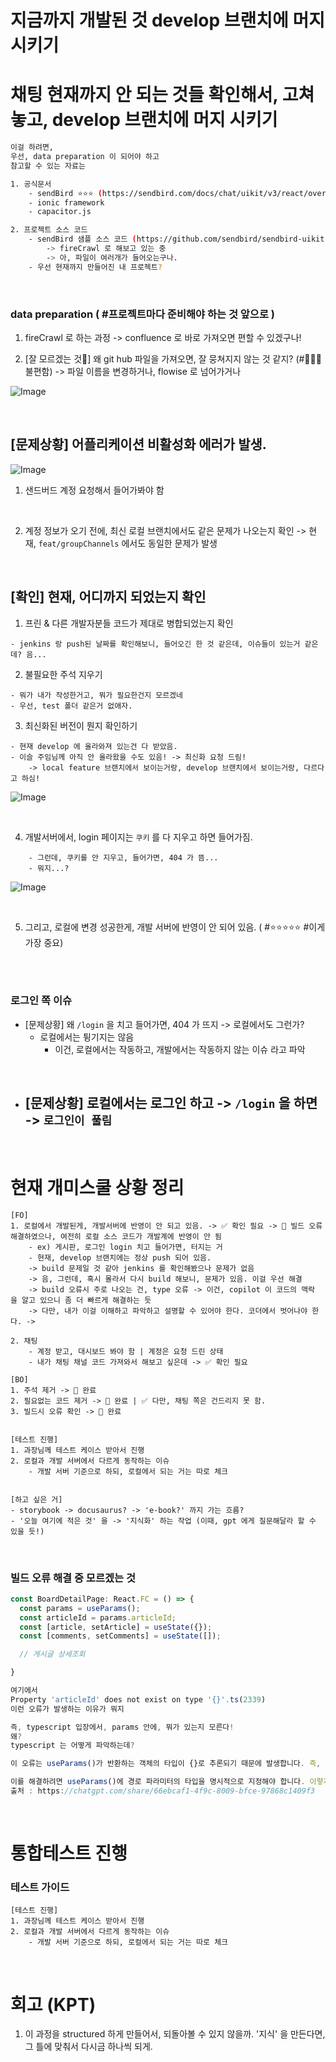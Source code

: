 

# 지금까지 개발된 것 develop 브랜치에 머지 시키기 




# 채팅 현재까지 안 되는 것들 확인해서, 고쳐놓고, develop 브랜치에 머지 시키기 

```bash
이걸 하려면, 
우선, data preparation 이 되어야 하고 
참고할 수 있는 자료는 

1. 공식문서 
    - sendBird ⭐⭐⭐ (https://sendbird.com/docs/chat/uikit/v3/react/overview) -> 🔵 완료  
    - ionic framework
    - capacitor.js

2. 프로젝트 소스 코드 
    - sendBird 샘플 소스 코드 (https://github.com/sendbird/sendbird-uikit-react)
        -> fireCrawl 로 해보고 있는 중 
        -> 아, 파일이 여러개가 들어오는구나. 
    - 우선 현재까지 만들어진 내 프로젝트? 
```

<br>

### data preparation ( #프로젝트마다 준비해야 하는 것 앞으로 )

1. fireCrawl 로 하는 과정 -> confluence 로 바로 가져오면 편할 수 있겠구나! 

2. [잘 모르겠는 것📛] 왜 git hub 파일을 가져오면, 잘 뭉쳐지지 않는 것 같지? (#📛📛📛 불편함) -> 파일 이름을 변경하거나, flowise 로 넘어가거나 

![Image](https://i.imgur.com/q8hOiWu.png)


<br>


## [문제상황] 어플리케이션 비활성화 에러가 발생. 

![Image](https://i.imgur.com/uffiW9T.png)


1. 샌드버드 계정 요청해서 들어가봐야 함

<br>

2. 계정 정보가 오기 전에, 최신 로컬 브랜치에서도 같은 문제가 나오는지 확인
-> 현재, `feat/groupChannels` 에서도 동일한 문제가 발생 

<br>

## [확인] 현재, 어디까지 되었는지 확인

1. 프린 & 다른 개발자분들 코드가 제대로 병합되었는지 확인 
```
- jenkins 랑 push된 날짜를 확인해보니, 들어오긴 한 것 같은데, 이슈들이 있는거 같은데? 음... 

```

2. 불필요한 주석 지우기 
```
- 뭐가 내가 작성한거고, 뭐가 필요한건지 모르겠네 
- 우선, test 폴더 같은거 없애자.
```

3. 최신화된 버전이 뭔지 확인하기 

```
- 현재 develop 에 올라와져 있는건 다 받았음. 
- 이슬 주임님께 아직 안 올라왔을 수도 있음! -> 최신화 요청 드림! 
    -> local feature 브랜치에서 보이는거랑, develop 브랜치에서 보이는거랑, 다르다고 하심! 
```

![Image](https://i.imgur.com/UZigZ9i.png)

<br>

4. 개발서버에서, login 페이지는 `쿠키` 를 다 지우고 하면 들어가짐. 
```
    - 그런데, 쿠키를 안 지우고, 들어가면, 404 가 뜸... 
    - 뭐지...?

```

![Image](https://i.imgur.com/vRqFUzw.png)

<br>

5. 그리고, 로컬에 변경 성공한게, 개발 서버에 반영이 안 되어 있음. ( #⭐⭐⭐⭐⭐ #이게 가장 중요)

<br>


<br>

### 로그인 쪽 이슈  

- [문제상황] 왜 `/login` 을 치고 들어가면, 404 가 뜨지 -> 로컬에서도 그런가? 
    - 로컬에서는 튕기지는 않음 
        - 이건, 로컬에서는 작동하고, 개발에서는 작동하지 않는 이슈 라고 파악 

<br>

- [문제상황] 로컬에서는 로그인 하고 -> `/login` 을 하면 -> `로그인이 풀림` 
    - 




<br>


# 현재 개미스쿨 상황 정리 
```
[FO]
1. 로컬에서 개발된게, 개발서버에 반영이 안 되고 있음. -> ✅ 확인 필요 -> 🔵 빌드 오류 해결하였으나, 여전히 로컬 소스 코드가 개발계에 반영이 안 됨 
    - ex) 게시판, 로그인 login 치고 들어가면, 터지는 거 
    - 현재, develop 브랜치에는 정상 push 되어 있음. 
    -> build 문제일 것 같아 jenkins 를 확인해봤으나 문제가 없음 
    -> 음, 그런데, 혹시 몰라서 다시 build 해보니, 문제가 있음. 이걸 우선 해결  
    -> build 오류시 주로 나오는 건, type 오류 -> 이건, copilot 이 코드의 맥락 을 알고 있으니 좀 더 빠르게 해결하는 듯 
    -> 다만, 내가 이걸 이해하고 파악하고 설명할 수 있어야 한다. 코더에서 벗어나야 한다. -> 

2. 채팅
    - 계정 받고, 대시보드 봐야 함 | 계정은 요청 드린 상태 
    - 내가 채팅 채널 코드 가져와서 해보고 싶은데 -> ✅ 확인 필요

[BO]
1. 주석 제거 -> 🔵 완료
2. 필요없는 코드 제거 -> 🔵 완료 | ✅ 다만, 채팅 쪽은 건드리지 못 함. 
3. 빌드시 오류 확인 -> 🔵 완료  


[테스트 진행]
1. 과장님께 테스트 케이스 받아서 진행 
2. 로컬과 개발 서버에서 다르게 동작하는 이슈 
    - 개발 서버 기준으로 하되, 로컬에서 되는 거는 따로 체크 


[하고 싶은 거]
- storybook -> docusaurus? -> 'e-book?' 까지 가는 흐름? 
- '오늘 여기에 적은 것' 을 -> '지식화' 하는 작업 (이때, gpt 에게 질문해달라 할 수 있을 듯!)
```

<br>

### 빌드 오류 해결 중 모르겠는 것 

```jsx
const BoardDetailPage: React.FC = () => {
  const params = useParams();
  const articleId = params.articleId;
  const [article, setArticle] = useState({});
  const [comments, setComments] = useState([]);

  // 게시글 상세조회

}

여기에서 
Property 'articleId' does not exist on type '{}'.ts(2339)
이런 오류가 발생하는 이유가 뭐지

즉, typescript 입장에서, params 안에, 뭐가 있는지 모른다! 
왜? 
typescript 는 어떻게 파악하는데? 

이 오류는 useParams()가 반환하는 객체의 타입이 {}로 추론되기 때문에 발생합니다. 즉, params 객체에 articleId라는 속성이 있다는 것을 TypeScript가 인식하지 못하는 것입니다.

이를 해결하려면 useParams()에 경로 파라미터의 타입을 명시적으로 지정해야 합니다. 이렇게 하면 TypeScript가 params 객체 안에 어떤 값이 있는지 알 수 있게 됩니다.
출처 : https://chatgpt.com/share/66ebcaf1-4f9c-8009-bfce-97868c1409f3
```

<br>

# 통합테스트 진행 

### 테스트 가이드 
```
[테스트 진행]
1. 과장님께 테스트 케이스 받아서 진행 
2. 로컬과 개발 서버에서 다르게 동작하는 이슈 
    - 개발 서버 기준으로 하되, 로컬에서 되는 거는 따로 체크 
```


<br>


# 회고 (KPT)

1. 이 과정을 structured 하게 만들어서, 되돌아볼 수 있지 않을까. '지식' 을 만든다면, 그 틀에 맞춰서 다시금 하나씩 되게. 
